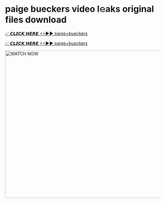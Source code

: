 # paige bueckers video l𝚎aks original files download

<p><a href="https://mediafirer.com/paige+bueckers&ref=titik" rel="nofollow">✅ 𝘾𝙇𝙄𝘾𝙆 𝙃𝙀𝙍𝙀 ==►► paige+bueckers</a></p>

<p><a href="https://mediafirer.com/paige+bueckers&ref=titik" rel="nofollow">✅ 𝘾𝙇𝙄𝘾𝙆 𝙃𝙀𝙍𝙀 ==►► paige+bueckers</a></p>

<p><a rel="nofollow" title="WATCH NOW" href="https://mediafirer.com/paige+bueckers&ref=titik"><img border="paige+bueckers" height="480" width="854" title="WATCH NOW" alt="WATCH NOW" src="https://i.imgur.com/WiGg2rx.gif"></a></p>